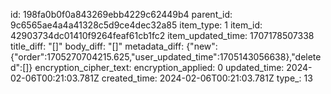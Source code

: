 id: 198fa0b0f0a843269ebb4229c62449b4
parent_id: 9c6565ae4a4a41328c5d9ce4dec32a85
item_type: 1
item_id: 42903734dc01410f9264feaf61cb1fc2
item_updated_time: 1707178507338
title_diff: "[]"
body_diff: "[]"
metadata_diff: {"new":{"order":1705270704215.625,"user_updated_time":1705143056638},"deleted":[]}
encryption_cipher_text: 
encryption_applied: 0
updated_time: 2024-02-06T00:21:03.781Z
created_time: 2024-02-06T00:21:03.781Z
type_: 13